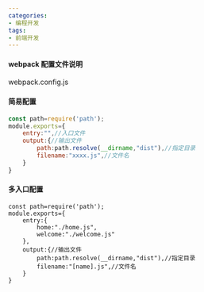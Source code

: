```yaml
---
categories: 
- 编程开发
tags:
- 前端开发
---
```

#### webpack 配置文件说明

webpack.config.js

#### 简易配置

```js
const path=require('path');
module.exports={
    entry:"",//入口文件
    output:{//输出文件
    	path:path.resolve(__dirname,"dist"),//指定目录
		filename:"xxxx.js",//文件名
	}
}
```

#### 多入口配置

```
const path=require('path');
module.exports={
    entry:{
    	home:"./home.js",
    	welcome:"./welcome.js"
    },
    output:{//输出文件
    	path:path.resolve(__dirname,"dist"),//指定目录
		filename:"[name].js",//文件名
	}
}
```



